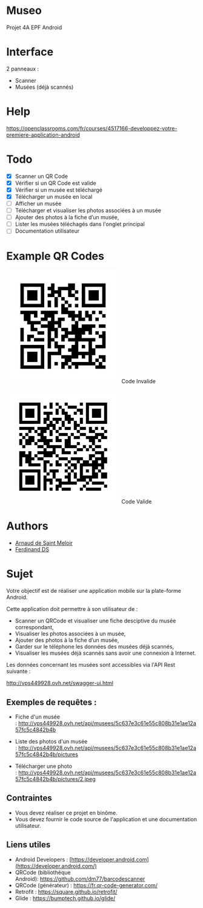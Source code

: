 # Museo
Projet 4A EPF Android

# Interface
2 panneaux :
- Scanner 
- Musées (déjà scannés)

# Help
<https://openclassrooms.com/fr/courses/4517166-developpez-votre-premiere-application-android>

# Todo
- [x] Scanner un QR Code
- [x] Vérifier si un QR Code est valide
- [x] Vérifier si un musée est téléchargé
- [x] Télécharger un musée en local
- [ ] Afficher un musée
- [ ] Télécharger et visualiser les photos associées à un musée
- [ ] Ajouter des photos à la fiche d’un musée,
- [ ] Lister les musées téléchagés dans l'onglet principal
- [ ] Documentation utilisateur

# Example QR Codes
![Code Invalide](/demo/qr_arnaud.png)
Code Invalide

![Code Valide](/demo/qr_musee.png)
Code Valide


# Authors
- [Arnaud de Saint Meloir](https://arnaud.at/) 
- [Ferdinand DS](https://github.com/fduchet)

# Sujet
Votre objectif est de réaliser une application mobile sur la plate-forme Android.

Cette application doit permettre à son utilisateur de :
- Scanner un QRCode et visualiser une fiche desciptive du musée correspondant,
- Visualiser les photos associées à un musée,
- Ajouter des photos à la fiche d’un musée,
- Garder sur le téléphone les données des musées déjà scannés,
- Visualiser les musées déjà scannés sans avoir une connexion à Internet.


Les données concernant les musées sont accessibles via l'API Rest suivante :

<http://vps449928.ovh.net/swagger-ui.html>

## Exemples de requêtes :

-   Fiche d'un musée : <http://vps449928.ovh.net/api/musees/5c637e3c61e55c808b31e1ae12a57fc5c4842b4b>

-   Liste des photos d'un musée : <http://vps449928.ovh.net/api/musees/5c637e3c61e55c808b31e1ae12a57fc5c4842b4b/pictures>

-   Télécharger une photo : <http://vps449928.ovh.net/api/musees/5c637e3c61e55c808b31e1ae12a57fc5c4842b4b/pictures/2.jpeg>

## Contraintes

-   Vous devez réaliser ce projet en binôme.
-   Vous devez fournir le code source de l'application et une documentation utilisateur.

## Liens utiles

-   Android Developers : [https://developer.android.com](https://developer.android.com/)
-   QRCode (bibliothèque Android): <https://github.com/dm77/barcodescanner>
-   QRCode (générateur) : <https://fr.qr-code-generator.com/>
-   Retrofit : <https://square.github.io/retrofit/>
-   Glide : <https://bumptech.github.io/glide/>
